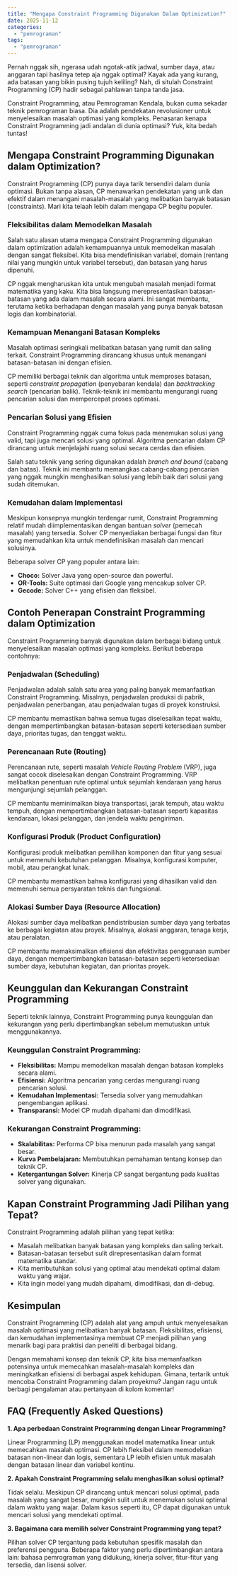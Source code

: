 ```yaml
---
title: "Mengapa Constraint Programming Digunakan Dalam Optimization?"
date: 2025-11-12
categories: 
  - "pemrograman"
tags: 
  - "pemrograman"
---
```


Pernah nggak sih, ngerasa udah ngotak-atik jadwal, sumber daya, atau anggaran tapi hasilnya tetep aja nggak optimal? Kayak ada yang kurang, ada batasan yang bikin pusing tujuh keliling? Nah, di situlah Constraint Programming (CP) hadir sebagai pahlawan tanpa tanda jasa.

Constraint Programming, atau Pemrograman Kendala, bukan cuma sekadar teknik pemrograman biasa. Dia adalah pendekatan revolusioner untuk menyelesaikan masalah optimasi yang kompleks. Penasaran kenapa Constraint Programming jadi andalan di dunia optimasi? Yuk, kita bedah tuntas!

## Mengapa Constraint Programming Digunakan dalam Optimization?

Constraint Programming (CP) punya daya tarik tersendiri dalam dunia optimasi. Bukan tanpa alasan, CP menawarkan pendekatan yang unik dan efektif dalam menangani masalah-masalah yang melibatkan banyak batasan (constraints). Mari kita telaah lebih dalam mengapa CP begitu populer.

### Fleksibilitas dalam Memodelkan Masalah

Salah satu alasan utama mengapa Constraint Programming digunakan dalam optimization adalah kemampuannya untuk memodelkan masalah dengan sangat fleksibel. Kita bisa mendefinisikan variabel, domain (rentang nilai yang mungkin untuk variabel tersebut), dan batasan yang harus dipenuhi.

CP nggak mengharuskan kita untuk mengubah masalah menjadi format matematika yang kaku. Kita bisa langsung merepresentasikan batasan-batasan yang ada dalam masalah secara alami. Ini sangat membantu, terutama ketika berhadapan dengan masalah yang punya banyak batasan logis dan kombinatorial.

### Kemampuan Menangani Batasan Kompleks

Masalah optimasi seringkali melibatkan batasan yang rumit dan saling terkait. Constraint Programming dirancang khusus untuk menangani batasan-batasan ini dengan efisien.

CP memiliki berbagai teknik dan algoritma untuk memproses batasan, seperti _constraint propagation_ (penyebaran kendala) dan _backtracking search_ (pencarian balik). Teknik-teknik ini membantu mengurangi ruang pencarian solusi dan mempercepat proses optimasi.

### Pencarian Solusi yang Efisien

Constraint Programming nggak cuma fokus pada menemukan solusi yang valid, tapi juga mencari solusi yang optimal. Algoritma pencarian dalam CP dirancang untuk menjelajahi ruang solusi secara cerdas dan efisien.

Salah satu teknik yang sering digunakan adalah _branch and bound_ (cabang dan batas). Teknik ini membantu memangkas cabang-cabang pencarian yang nggak mungkin menghasilkan solusi yang lebih baik dari solusi yang sudah ditemukan.

### Kemudahan dalam Implementasi

Meskipun konsepnya mungkin terdengar rumit, Constraint Programming relatif mudah diimplementasikan dengan bantuan _solver_ (pemecah masalah) yang tersedia. Solver CP menyediakan berbagai fungsi dan fitur yang memudahkan kita untuk mendefinisikan masalah dan mencari solusinya.

Beberapa solver CP yang populer antara lain:

- **Choco:** Solver Java yang open-source dan powerful.
- **OR-Tools:** Suite optimasi dari Google yang mencakup solver CP.
- **Gecode:** Solver C++ yang efisien dan fleksibel.

## Contoh Penerapan Constraint Programming dalam Optimization

Constraint Programming banyak digunakan dalam berbagai bidang untuk menyelesaikan masalah optimasi yang kompleks. Berikut beberapa contohnya:

### Penjadwalan (Scheduling)

Penjadwalan adalah salah satu area yang paling banyak memanfaatkan Constraint Programming. Misalnya, penjadwalan produksi di pabrik, penjadwalan penerbangan, atau penjadwalan tugas di proyek konstruksi.

CP membantu memastikan bahwa semua tugas diselesaikan tepat waktu, dengan mempertimbangkan batasan-batasan seperti ketersediaan sumber daya, prioritas tugas, dan tenggat waktu.

### Perencanaan Rute (Routing)

Perencanaan rute, seperti masalah _Vehicle Routing Problem_ (VRP), juga sangat cocok diselesaikan dengan Constraint Programming. VRP melibatkan penentuan rute optimal untuk sejumlah kendaraan yang harus mengunjungi sejumlah pelanggan.

CP membantu meminimalkan biaya transportasi, jarak tempuh, atau waktu tempuh, dengan mempertimbangkan batasan-batasan seperti kapasitas kendaraan, lokasi pelanggan, dan jendela waktu pengiriman.

### Konfigurasi Produk (Product Configuration)

Konfigurasi produk melibatkan pemilihan komponen dan fitur yang sesuai untuk memenuhi kebutuhan pelanggan. Misalnya, konfigurasi komputer, mobil, atau perangkat lunak.

CP membantu memastikan bahwa konfigurasi yang dihasilkan valid dan memenuhi semua persyaratan teknis dan fungsional.

### Alokasi Sumber Daya (Resource Allocation)

Alokasi sumber daya melibatkan pendistribusian sumber daya yang terbatas ke berbagai kegiatan atau proyek. Misalnya, alokasi anggaran, tenaga kerja, atau peralatan.

CP membantu memaksimalkan efisiensi dan efektivitas penggunaan sumber daya, dengan mempertimbangkan batasan-batasan seperti ketersediaan sumber daya, kebutuhan kegiatan, dan prioritas proyek.

## Keunggulan dan Kekurangan Constraint Programming

Seperti teknik lainnya, Constraint Programming punya keunggulan dan kekurangan yang perlu dipertimbangkan sebelum memutuskan untuk menggunakannya.

### Keunggulan Constraint Programming:

- **Fleksibilitas:** Mampu memodelkan masalah dengan batasan kompleks secara alami.
- **Efisiensi:** Algoritma pencarian yang cerdas mengurangi ruang pencarian solusi.
- **Kemudahan Implementasi:** Tersedia solver yang memudahkan pengembangan aplikasi.
- **Transparansi:** Model CP mudah dipahami dan dimodifikasi.

### Kekurangan Constraint Programming:

- **Skalabilitas:** Performa CP bisa menurun pada masalah yang sangat besar.
- **Kurva Pembelajaran:** Membutuhkan pemahaman tentang konsep dan teknik CP.
- **Ketergantungan Solver:** Kinerja CP sangat bergantung pada kualitas solver yang digunakan.

## Kapan Constraint Programming Jadi Pilihan yang Tepat?

Constraint Programming adalah pilihan yang tepat ketika:

- Masalah melibatkan banyak batasan yang kompleks dan saling terkait.
- Batasan-batasan tersebut sulit direpresentasikan dalam format matematika standar.
- Kita membutuhkan solusi yang optimal atau mendekati optimal dalam waktu yang wajar.
- Kita ingin model yang mudah dipahami, dimodifikasi, dan di-debug.

## Kesimpulan

Constraint Programming (CP) adalah alat yang ampuh untuk menyelesaikan masalah optimasi yang melibatkan banyak batasan. Fleksibilitas, efisiensi, dan kemudahan implementasinya membuat CP menjadi pilihan yang menarik bagi para praktisi dan peneliti di berbagai bidang.

Dengan memahami konsep dan teknik CP, kita bisa memanfaatkan potensinya untuk memecahkan masalah-masalah kompleks dan meningkatkan efisiensi di berbagai aspek kehidupan. Gimana, tertarik untuk mencoba Constraint Programming dalam proyekmu? Jangan ragu untuk berbagi pengalaman atau pertanyaan di kolom komentar!

## FAQ (Frequently Asked Questions)

**1\. Apa perbedaan Constraint Programming dengan Linear Programming?**

Linear Programming (LP) menggunakan model matematika linear untuk memecahkan masalah optimasi. CP lebih fleksibel dalam memodelkan batasan non-linear dan logis, sementara LP lebih efisien untuk masalah dengan batasan linear dan variabel kontinu.

**2\. Apakah Constraint Programming selalu menghasilkan solusi optimal?**

Tidak selalu. Meskipun CP dirancang untuk mencari solusi optimal, pada masalah yang sangat besar, mungkin sulit untuk menemukan solusi optimal dalam waktu yang wajar. Dalam kasus seperti itu, CP dapat digunakan untuk mencari solusi yang mendekati optimal.

**3\. Bagaimana cara memilih solver Constraint Programming yang tepat?**

Pilihan solver CP tergantung pada kebutuhan spesifik masalah dan preferensi pengguna. Beberapa faktor yang perlu dipertimbangkan antara lain: bahasa pemrograman yang didukung, kinerja solver, fitur-fitur yang tersedia, dan lisensi solver.
